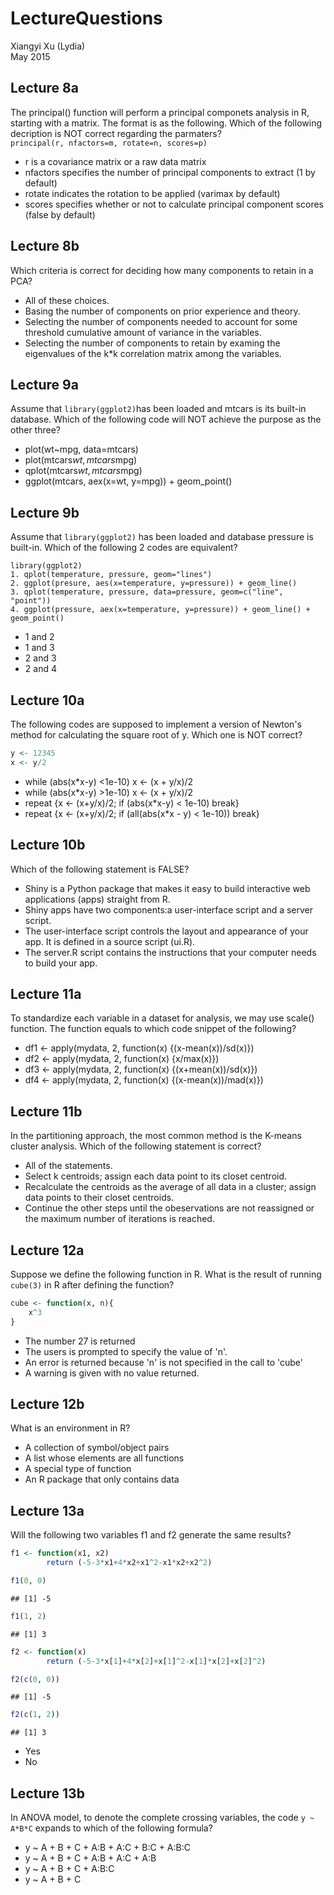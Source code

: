 # LectureQuestions
Xiangyi Xu (Lydia)  
May 2015  


## Lecture 8a

The principal() function will perform a principal componets analysis in R, starting with a matrix. The format is as the following. Which of the following decription is NOT correct regarding the parmaters?                
`principal(r, nfactors=m, rotate=n, scores=p)`                     

* r is a covariance matrix or a raw data matrix 
* nfactors specifies the number of principal components to extract (1 by default)
* rotate indicates the rotation to be applied (varimax by default)
* scores specifies whether or not to calculate principal component scores 
(false by default)

## Lecture 8b

Which criteria is correct for deciding how many components to retain in a PCA? 

* All of these choices.
* Basing the number of components on prior experience and theory. 
* Selecting the number of components needed to account for some threshold cumulative amount of variance in the variables.
* Selecting the number of components to retain by examing the eigenvalues of 
the k*k correlation matrix among the variables.

## Lecture 9a

Assume that `library(ggplot2)`has been loaded and mtcars is its built-in 
database. Which of the following code will NOT achieve the purpose as the other three?  

* plot(wt~mpg, data=mtcars) 
* plot(mtcars$wt, mtcars$mpg)
* qplot(mtcars$wt, mtcars$mpg)
* ggplot(mtcars, aex(x=wt, y=mpg)) + geom_point()

## Lecture 9b

Assume that `library(ggplot2)` has been loaded and database pressure is built-in. Which of the following 2 codes are equivalent?

```
library(ggplot2)
1. qplot(temperature, pressure, geom="lines")
2. ggplot(presure, aes(x=temperature, y=pressure)) + geom_line()
3. qplot(temperature, pressure, data=pressure, geom=c("line", "point"))
4. ggplot(pressure, aex(x=temperature, y=pressure)) + geom_line() + geom_point()
```

* 1 and 2
* 1 and 3
* 2 and 3
* 2 and 4

## Lecture 10a

The following codes are supposed to implement a version of Newton's method for calculating the square root of y. Which one is NOT correct? 

```r
y <- 12345
x <- y/2
```

* while (abs(x*x-y) <1e-10) x <- (x + y/x)/2
* while (abs(x*x-y) >1e-10) x <- (x + y/x)/2
* repeat {x <- (x+y/x)/2; if (abs(x*x-y) < 1e-10) break}
* repeat {x <- (x+y/x)/2; if (all(abs(x*x - y) < 1e-10)) break}

## Lecture 10b

Which of the following statement is FALSE?

* Shiny is a Python package that makes it easy to build interactive web 
applications (apps) straight from R.
* Shiny apps have two components:a user-interface script and a server script.
* The user-interface script controls the layout and appearance of your app. 
It is defined in a source script (ui.R).
* The server.R script contains the instructions that your computer needs to 
build your app. 

## Lecture 11a

To standardize each variable in a dataset for analysis, we may use scale() function. The function equals to which code snippet of the following?

* df1 <- apply(mydata, 2, function(x) {(x-mean(x))/sd(x)})
* df2 <- apply(mydata, 2, function(x) {x/max(x)})
* df3 <- apply(mydata, 2, function(x) {(x+mean(x))/sd(x)})
* df4 <- apply(mydata, 2, function(x) {(x-mean(x))/mad(x)})

## Lecture 11b

In the partitioning approach, the most common method is the K-means cluster analysis. Which of the following statement is correct?

* All of the statements. 
* Select k centroids; assign each data point to its closet centroid.
* Recalculate the centroids as the average of all data in a cluster; 
assign data points to their closet centroids.
* Continue the other steps until the obeservations are not reassigned or the maximum number of iterations is reached.

## Lecture 12a

Suppose we define the following function in R. What is the result of 
running `cube(3)` in R after defining the function?

```r
cube <- function(x, n){
    x^3
}
```

* The number 27 is returned
* The users is prompted to specify the value of 'n'. 
* An error is returned because 'n' is not specified in the call to 'cube' 
* A warning is given with no value returned. 

## Lecture 12b

What is an environment in R?

* A collection of symbol/object pairs 
* A list whose elements are all functions 
* A special type of function 
* An R package that only contains data 

## Lecture 13a

Will the following two variables f1 and f2 generate the same results?

```r
f1 <- function(x1, x2) 
        return (-5-3*x1+4*x2+x1^2-x1*x2+x2^2)

f1(0, 0)
```

```
## [1] -5
```

```r
f1(1, 2)
```

```
## [1] 3
```

```r
f2 <- function(x)
        return (-5-3*x[1]+4*x[2]+x[1]^2-x[1]*x[2]+x[2]^2)

f2(c(0, 0))
```

```
## [1] -5
```

```r
f2(c(1, 2))
```

```
## [1] 3
```

* Yes
* No

## Lecture 13b
In ANOVA model, to denote the complete crossing variables, the code `y ~ A*B*C`
expands to which of the following formula?

* y ~ A + B + C + A:B + A:C + B:C + A:B:C
* y ~ A + B + C + A:B + A:C + A:B
* y ~ A + B + C + A:B:C
* y ~ A + B + C
